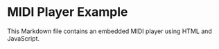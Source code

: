 
# MIDI Player Example

This Markdown file contains an embedded MIDI player using HTML and JavaScript.

<script src="https://cdnjs.cloudflare.com/ajax/libs/midi.js/1.0.0/MIDI.min.js"></script>
<div id="midi-player-container"></div>

<script>
document.addEventListener("DOMContentLoaded", function() {
    const midiFiles = ['./images/realworldexperiments/scarlatti/kde/examples/pitchClassTransMatrix/model_516209.ckpt/fp_examples/0000000209.mid', './images/realworldexperiments/scarlatti/kde/examples/pitchClassTransMatrix/model_516209.ckpt/tp_examples/0000000631.mid', './images/realworldexperiments/scarlatti/kde/examples/pitchClassTransMatrix/model_7083228.ckpt/fp_examples/0000000834.mid', './images/realworldexperiments/scarlatti/kde/examples/pitchClassTransMatrix/model_7083228.ckpt/tp_examples/0000000329.mid', './images/realworldexperiments/scarlatti/kde/examples/pitchClassTransMatrix/model_011809.ckpt/fp_examples/0000000351.mid', './images/realworldexperiments/scarlatti/kde/examples/pitchClassTransMatrix/model_011809.ckpt/tp_examples/0000000579.mid', './images/realworldexperiments/scarlatti/kde/examples/pitchClassTransMatrix/model_2077006.ckpt/fp_examples/0000000572.mid', './images/realworldexperiments/scarlatti/kde/examples/pitchClassTransMatrix/model_2077006.ckpt/tp_examples/0000000731.mid', './images/realworldexperiments/scarlatti/kde/examples/pitchClassTransMatrix/model_7969400.ckpt/fp_examples/0000000620.mid', './images/realworldexperiments/scarlatti/kde/examples/pitchClassTransMatrix/model_7969400.ckpt/tp_examples/0000000772.mid', './images/realworldexperiments/scarlatti/kde/examples/avgIOI/model_516209.ckpt/fp_examples/0000000165.mid', './images/realworldexperiments/scarlatti/kde/examples/avgIOI/model_516209.ckpt/tp_examples/0000000553.mid', './images/realworldexperiments/scarlatti/kde/examples/avgIOI/model_7083228.ckpt/fp_examples/0000000732.mid', './images/realworldexperiments/scarlatti/kde/examples/avgIOI/model_7083228.ckpt/tp_examples/0000000638.mid', './images/realworldexperiments/scarlatti/kde/examples/avgIOI/model_011809.ckpt/fp_examples/0000000158.mid', './images/realworldexperiments/scarlatti/kde/examples/avgIOI/model_011809.ckpt/tp_examples/0000000772.mid', './images/realworldexperiments/scarlatti/kde/examples/avgIOI/model_2077006.ckpt/fp_examples/0000000793.mid', './images/realworldexperiments/scarlatti/kde/examples/avgIOI/model_2077006.ckpt/tp_examples/0000000717.mid', './images/realworldexperiments/scarlatti/kde/examples/avgIOI/model_7969400.ckpt/fp_examples/0000000763.mid', './images/realworldexperiments/scarlatti/kde/examples/avgIOI/model_7969400.ckpt/tp_examples/0000000684.mid', './images/realworldexperiments/scarlatti/kde/examples/pitchClassHistPerMeasure/model_516209.ckpt/fp_examples/0000000634.mid', './images/realworldexperiments/scarlatti/kde/examples/pitchClassHistPerMeasure/model_516209.ckpt/tp_examples/0000000510.mid', './images/realworldexperiments/scarlatti/kde/examples/pitchClassHistPerMeasure/model_7083228.ckpt/fp_examples/0000000834.mid', './images/realworldexperiments/scarlatti/kde/examples/pitchClassHistPerMeasure/model_7083228.ckpt/tp_examples/0000000726.mid', './images/realworldexperiments/scarlatti/kde/examples/pitchClassHistPerMeasure/model_011809.ckpt/fp_examples/0000000629.mid', './images/realworldexperiments/scarlatti/kde/examples/pitchClassHistPerMeasure/model_011809.ckpt/tp_examples/0000000729.mid', './images/realworldexperiments/scarlatti/kde/examples/pitchClassHistPerMeasure/model_2077006.ckpt/fp_examples/0000000233.mid', './images/realworldexperiments/scarlatti/kde/examples/pitchClassHistPerMeasure/model_2077006.ckpt/tp_examples/0000000603.mid', './images/realworldexperiments/scarlatti/kde/examples/pitchClassHistPerMeasure/model_7969400.ckpt/fp_examples/0000000163.mid', './images/realworldexperiments/scarlatti/kde/examples/pitchClassHistPerMeasure/model_7969400.ckpt/tp_examples/0000000752.mid', './images/realworldexperiments/scarlatti/kde/examples/noteLengthHist/model_516209.ckpt/fp_examples/0000000169.mid', './images/realworldexperiments/scarlatti/kde/examples/noteLengthHist/model_516209.ckpt/tp_examples/0000000330.mid', './images/realworldexperiments/scarlatti/kde/examples/noteLengthHist/model_7083228.ckpt/fp_examples/0000000309.mid', './images/realworldexperiments/scarlatti/kde/examples/noteLengthHist/model_7083228.ckpt/tp_examples/0000000716.mid', './images/realworldexperiments/scarlatti/kde/examples/noteLengthHist/model_011809.ckpt/fp_examples/0000000181.mid', './images/realworldexperiments/scarlatti/kde/examples/noteLengthHist/model_011809.ckpt/tp_examples/0000000585.mid', './images/realworldexperiments/scarlatti/kde/examples/noteLengthHist/model_2077006.ckpt/fp_examples/0000000151.mid', './images/realworldexperiments/scarlatti/kde/examples/noteLengthHist/model_2077006.ckpt/tp_examples/0000000731.mid', './images/realworldexperiments/scarlatti/kde/examples/noteLengthHist/model_7969400.ckpt/fp_examples/0000000151.mid', './images/realworldexperiments/scarlatti/kde/examples/noteLengthHist/model_7969400.ckpt/tp_examples/0000000752.mid', './images/realworldexperiments/scarlatti/kde/examples/avgPitchShift/model_516209.ckpt/fp_examples/0000000201.mid', './images/realworldexperiments/scarlatti/kde/examples/avgPitchShift/model_516209.ckpt/tp_examples/0000000428.mid', './images/realworldexperiments/scarlatti/kde/examples/avgPitchShift/model_7083228.ckpt/fp_examples/0000000200.mid', './images/realworldexperiments/scarlatti/kde/examples/avgPitchShift/model_7083228.ckpt/tp_examples/0000000595.mid', './images/realworldexperiments/scarlatti/kde/examples/avgPitchShift/model_011809.ckpt/fp_examples/0000000168.mid', './images/realworldexperiments/scarlatti/kde/examples/avgPitchShift/model_011809.ckpt/tp_examples/0000000268.mid', './images/realworldexperiments/scarlatti/kde/examples/avgPitchShift/model_2077006.ckpt/fp_examples/0000000237.mid', './images/realworldexperiments/scarlatti/kde/examples/avgPitchShift/model_2077006.ckpt/tp_examples/0000000265.mid', './images/realworldexperiments/scarlatti/kde/examples/avgPitchShift/model_7969400.ckpt/fp_examples/0000000218.mid', './images/realworldexperiments/scarlatti/kde/examples/avgPitchShift/model_7969400.ckpt/tp_examples/0000000165.mid', './images/realworldexperiments/scarlatti/kde/examples/nNotesPerMeasure/model_516209.ckpt/fp_examples/0000000156.mid', './images/realworldexperiments/scarlatti/kde/examples/nNotesPerMeasure/model_516209.ckpt/tp_examples/0000000701.mid', './images/realworldexperiments/scarlatti/kde/examples/nNotesPerMeasure/model_7083228.ckpt/fp_examples/0000000732.mid', './images/realworldexperiments/scarlatti/kde/examples/nNotesPerMeasure/model_7083228.ckpt/tp_examples/0000000526.mid', './images/realworldexperiments/scarlatti/kde/examples/nNotesPerMeasure/model_011809.ckpt/fp_examples/0000000606.mid', './images/realworldexperiments/scarlatti/kde/examples/nNotesPerMeasure/model_011809.ckpt/tp_examples/0000000461.mid', './images/realworldexperiments/scarlatti/kde/examples/nNotesPerMeasure/model_2077006.ckpt/fp_examples/0000000793.mid', './images/realworldexperiments/scarlatti/kde/examples/nNotesPerMeasure/model_2077006.ckpt/tp_examples/0000000529.mid', './images/realworldexperiments/scarlatti/kde/examples/nNotesPerMeasure/model_7969400.ckpt/fp_examples/0000000763.mid', './images/realworldexperiments/scarlatti/kde/examples/nNotesPerMeasure/model_7969400.ckpt/tp_examples/0000000680.mid', './images/realworldexperiments/scarlatti/kde/examples/pitchRange/model_516209.ckpt/fp_examples/0000000714.mid', './images/realworldexperiments/scarlatti/kde/examples/pitchRange/model_516209.ckpt/tp_examples/0000000575.mid', './images/realworldexperiments/scarlatti/kde/examples/pitchRange/model_7083228.ckpt/fp_examples/0000000583.mid', './images/realworldexperiments/scarlatti/kde/examples/pitchRange/model_7083228.ckpt/tp_examples/0000000192.mid', './images/realworldexperiments/scarlatti/kde/examples/pitchRange/model_011809.ckpt/fp_examples/0000000541.mid', './images/realworldexperiments/scarlatti/kde/examples/pitchRange/model_011809.ckpt/tp_examples/0000000415.mid', './images/realworldexperiments/scarlatti/kde/examples/pitchRange/model_2077006.ckpt/fp_examples/0000000769.mid', './images/realworldexperiments/scarlatti/kde/examples/pitchRange/model_2077006.ckpt/tp_examples/0000000408.mid', './images/realworldexperiments/scarlatti/kde/examples/pitchRange/model_7969400.ckpt/fp_examples/0000000457.mid', './images/realworldexperiments/scarlatti/kde/examples/pitchRange/model_7969400.ckpt/tp_examples/0000000849.mid', './images/realworldexperiments/scarlatti/kde/examples/nPitchesPerMeasure/model_516209.ckpt/fp_examples/0000000156.mid', './images/realworldexperiments/scarlatti/kde/examples/nPitchesPerMeasure/model_516209.ckpt/tp_examples/0000000592.mid', './images/realworldexperiments/scarlatti/kde/examples/nPitchesPerMeasure/model_7083228.ckpt/fp_examples/0000000732.mid', './images/realworldexperiments/scarlatti/kde/examples/nPitchesPerMeasure/model_7083228.ckpt/tp_examples/0000000451.mid', './images/realworldexperiments/scarlatti/kde/examples/nPitchesPerMeasure/model_011809.ckpt/fp_examples/0000000716.mid', './images/realworldexperiments/scarlatti/kde/examples/nPitchesPerMeasure/model_011809.ckpt/tp_examples/0000000461.mid', './images/realworldexperiments/scarlatti/kde/examples/nPitchesPerMeasure/model_2077006.ckpt/fp_examples/0000000793.mid', './images/realworldexperiments/scarlatti/kde/examples/nPitchesPerMeasure/model_2077006.ckpt/tp_examples/0000000326.mid', './images/realworldexperiments/scarlatti/kde/examples/nPitchesPerMeasure/model_7969400.ckpt/fp_examples/0000000614.mid', './images/realworldexperiments/scarlatti/kde/examples/nPitchesPerMeasure/model_7969400.ckpt/tp_examples/0000000812.mid', './images/realworldexperiments/scarlatti/kde/examples/noteLengthTransMatrix/model_516209.ckpt/fp_examples/0000000744.mid', './images/realworldexperiments/scarlatti/kde/examples/noteLengthTransMatrix/model_516209.ckpt/tp_examples/0000000215.mid', './images/realworldexperiments/scarlatti/kde/examples/noteLengthTransMatrix/model_7083228.ckpt/fp_examples/0000000528.mid', './images/realworldexperiments/scarlatti/kde/examples/noteLengthTransMatrix/model_7083228.ckpt/tp_examples/0000000520.mid', './images/realworldexperiments/scarlatti/kde/examples/noteLengthTransMatrix/model_011809.ckpt/fp_examples/0000000226.mid', './images/realworldexperiments/scarlatti/kde/examples/noteLengthTransMatrix/model_011809.ckpt/tp_examples/0000000667.mid', './images/realworldexperiments/scarlatti/kde/examples/noteLengthTransMatrix/model_2077006.ckpt/fp_examples/0000000451.mid', './images/realworldexperiments/scarlatti/kde/examples/noteLengthTransMatrix/model_2077006.ckpt/tp_examples/0000000185.mid', './images/realworldexperiments/scarlatti/kde/examples/noteLengthTransMatrix/model_7969400.ckpt/fp_examples/0000000481.mid', './images/realworldexperiments/scarlatti/kde/examples/noteLengthTransMatrix/model_7969400.ckpt/tp_examples/0000000572.mid', './images/realworldexperiments/scarlatti/kde/examples/noteLengthHistPerMeasure/model_516209.ckpt/fp_examples/0000000532.mid', './images/realworldexperiments/scarlatti/kde/examples/noteLengthHistPerMeasure/model_516209.ckpt/tp_examples/0000000632.mid', './images/realworldexperiments/scarlatti/kde/examples/noteLengthHistPerMeasure/model_7083228.ckpt/fp_examples/0000000251.mid', './images/realworldexperiments/scarlatti/kde/examples/noteLengthHistPerMeasure/model_7083228.ckpt/tp_examples/0000000575.mid', './images/realworldexperiments/scarlatti/kde/examples/noteLengthHistPerMeasure/model_011809.ckpt/fp_examples/0000000746.mid', './images/realworldexperiments/scarlatti/kde/examples/noteLengthHistPerMeasure/model_011809.ckpt/tp_examples/0000000474.mid', './images/realworldexperiments/scarlatti/kde/examples/noteLengthHistPerMeasure/model_2077006.ckpt/fp_examples/0000000849.mid', './images/realworldexperiments/scarlatti/kde/examples/noteLengthHistPerMeasure/model_2077006.ckpt/tp_examples/0000000789.mid', './images/realworldexperiments/scarlatti/kde/examples/noteLengthHistPerMeasure/model_7969400.ckpt/fp_examples/0000000629.mid', './images/realworldexperiments/scarlatti/kde/examples/noteLengthHistPerMeasure/model_7969400.ckpt/tp_examples/0000000822.mid', './images/realworldexperiments/scarlatti/kde/examples/pitchClassHist/model_516209.ckpt/fp_examples/0000000253.mid', './images/realworldexperiments/scarlatti/kde/examples/pitchClassHist/model_516209.ckpt/tp_examples/0000000441.mid', './images/realworldexperiments/scarlatti/kde/examples/pitchClassHist/model_7083228.ckpt/fp_examples/0000000446.mid', './images/realworldexperiments/scarlatti/kde/examples/pitchClassHist/model_7083228.ckpt/tp_examples/0000000771.mid', './images/realworldexperiments/scarlatti/kde/examples/pitchClassHist/model_011809.ckpt/fp_examples/0000000386.mid', './images/realworldexperiments/scarlatti/kde/examples/pitchClassHist/model_011809.ckpt/tp_examples/0000000335.mid', './images/realworldexperiments/scarlatti/kde/examples/pitchClassHist/model_2077006.ckpt/fp_examples/0000000666.mid', './images/realworldexperiments/scarlatti/kde/examples/pitchClassHist/model_2077006.ckpt/tp_examples/0000000355.mid', './images/realworldexperiments/scarlatti/kde/examples/pitchClassHist/model_7969400.ckpt/fp_examples/0000000596.mid', './images/realworldexperiments/scarlatti/kde/examples/pitchClassHist/model_7969400.ckpt/tp_examples/0000000379.mid'];
    const container = document.getElementById("midi-player-container");

    midiFiles.forEach((file, index) => {
        const playerDiv = document.createElement("div");
        playerDiv.innerHTML = `
            <h3>MIDI File: ${file}</h3>
            <audio id="midi-player-${index}" controls>
                <source src="${file}" type="audio/midi">
                Your browser does not support the audio element.
            </audio>
        `;
        container.appendChild(playerDiv);
    });
});
</script>
    